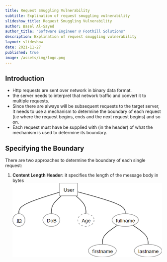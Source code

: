 ```yaml
---
title: Request Smuggling Vulnerability
subtitle: Explination of request smuggling vulnerability
slideshow_title: Request Smuggling Vulnerability
author: Basel Al-Sayed
author_title: "Software Engineer @ Foothill Solutions"
description: Explination of request smuggling vulnerability
layout: slideshow
date: 2021-11-27
published: true
image: /assets/img/logo.png
---
```


<section>
      <h2>Introduction</h2>
      <ul>
        <li>Http requests are sent over network in binary data format.</li>
        <li>the server needs to interpret that network traffic and convert it to multiple requests.</li>
        <li>Since there are always will be subsequent requests to the target server, It needs to use a mechanism to determine the boundary of each request (i.e where the request begins, ends and the next request begins) and so on.</li>
        <li>Each request must have be supplied with (in the header) of what the mechanism is used to determine its boundary.</li>
      </ul>
</section>

<section>
      <h2>Specifying the Boundary</h2>
      <p>There are two approaches to determine the boundary of each single request:</p>
      <ol>
        <li>
           <b>Content Length Header:</b> it specifies the length of the message body in bytes
           <div style="flex: 1 1 0%;">
                <img src="/assets/slideshows/2021-11-27-obadakhalili-erml/simple_ERD.png">
            </div>
        </li>
      </ol>
</section>
